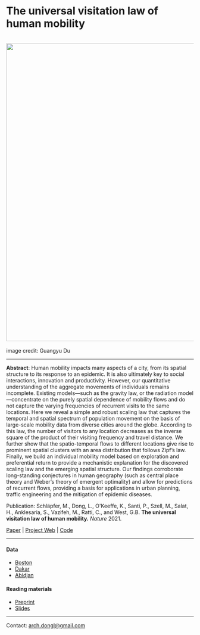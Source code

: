 # The universal visitation law of human mobility

<div align="center">
  <img src="https://github.com/leiii/VisitationLaw/blob/main/Cover.jpg" width = "800"><br><br>
</div>
image credit: Guangyu Du

***

**Abstract**: Human mobility impacts many aspects of a city, from its spatial structure to its response to an epidemic. It is also ultimately key to social interactions, innovation and productivity. However, our quantitative understanding of the aggregate movements of individuals remains incomplete. Existing models—such as the gravity law, or the radiation model—concentrate on the purely spatial dependence of mobility flows and do not capture the varying frequencies of recurrent visits to the same locations. Here we reveal a simple and robust scaling law that captures the temporal and spatial spectrum of population movement on the basis of large-scale mobility data from diverse cities around the globe. According to this law, the number of visitors to any location decreases as the inverse square of the product of their visiting frequency and travel distance. We further show that the spatio-temporal flows to different locations give rise to prominent spatial clusters with an area distribution that follows Zipf’s law. Finally, we build an individual mobility model based on exploration and preferential return to provide a mechanistic explanation for the discovered scaling law and the emerging spatial structure. Our findings corroborate long-standing conjectures in human geography (such as central place theory and Weber’s theory of emergent optimality) and allow for predictions of recurrent flows, providing a basis for applications in urban planning, traffic engineering and the mitigation of epidemic diseases.

Publication: Schläpfer, M., Dong, L., O'Keeffe, K., Santi, P., Szell, M., Salat, H., Anklesaria, S., Vazifeh, M., Ratti, C., and West, G.B. **The universal visitation law of human mobility.** *Nature* 2021.

[Paper](https://www.nature.com/articles/s41586-021-03480-9) | [Project Web](https://senseable.mit.edu/wanderlust/) | [Code](https://github.com/leiii/VisitationLaw/tree/main/PEPR_model)

***

#### Data
- [Boston](https://www.dropbox.com/s/b2l4a5kxen37k2r/Boston.csv.zip?dl=0)
- [Dakar](https://github.com/leiii/VisitationLaw/blob/main/Data/Dakar.csv.zip)
- [Abidjan](https://github.com/leiii/VisitationLaw/blob/main/Data/Abidjan.csv.zip)

#### Reading materials
- [Preprint](https://github.com/leiii/VisitationLaw/blob/main/VisitationLaw_preprint_202106.pdf)
- [Slides](https://github.com/leiii/VisitationLaw/blob/main/VisitationLaw_slides_202106_LeiDong.pdf)

***
Contact: arch.dongl@gmail.com
